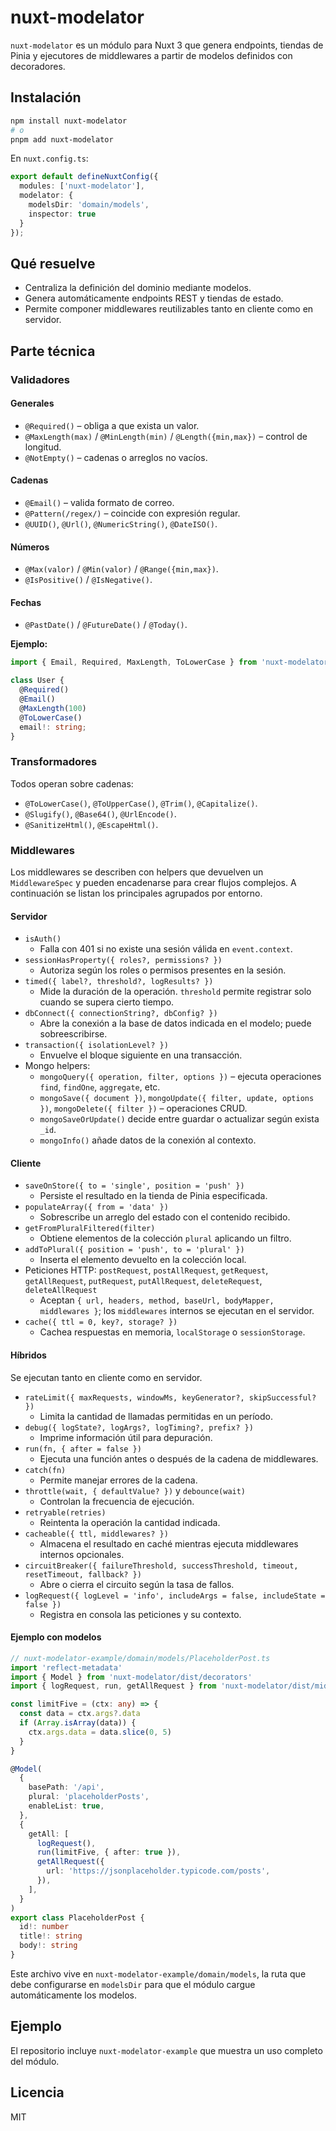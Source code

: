 # nuxt-modelator

`nuxt-modelator` es un módulo para Nuxt 3 que genera endpoints, tiendas de Pinia y ejecutores de middlewares a partir de modelos definidos con decoradores.

## Instalación

```bash
npm install nuxt-modelator
# o
pnpm add nuxt-modelator
```

En `nuxt.config.ts`:

```ts
export default defineNuxtConfig({
  modules: ['nuxt-modelator'],
  modelator: {
    modelsDir: 'domain/models',
    inspector: true
  }
});
```

## Qué resuelve

- Centraliza la definición del dominio mediante modelos.
- Genera automáticamente endpoints REST y tiendas de estado.
- Permite componer middlewares reutilizables tanto en cliente como en servidor.

## Parte técnica

### Validadores

#### Generales
- `@Required()` – obliga a que exista un valor.
- `@MaxLength(max)` / `@MinLength(min)` / `@Length({min,max})` – control de longitud.
- `@NotEmpty()` – cadenas o arreglos no vacíos.

#### Cadenas
- `@Email()` – valida formato de correo.
- `@Pattern(/regex/)` – coincide con expresión regular.
- `@UUID()`, `@Url()`, `@NumericString()`, `@DateISO()`.

#### Números
- `@Max(valor)` / `@Min(valor)` / `@Range({min,max})`.
- `@IsPositive()` / `@IsNegative()`.

#### Fechas
- `@PastDate()` / `@FutureDate()` / `@Today()`.

**Ejemplo:**

```ts
import { Email, Required, MaxLength, ToLowerCase } from 'nuxt-modelator/dist/decorators';

class User {
  @Required()
  @Email()
  @MaxLength(100)
  @ToLowerCase()
  email!: string;
}
```

### Transformadores

Todos operan sobre cadenas:
- `@ToLowerCase()`, `@ToUpperCase()`, `@Trim()`, `@Capitalize()`.
- `@Slugify()`, `@Base64()`, `@UrlEncode()`.
- `@SanitizeHtml()`, `@EscapeHtml()`.

### Middlewares

Los middlewares se describen con helpers que devuelven un `MiddlewareSpec` y pueden encadenarse para crear flujos complejos. A continuación se listan los principales agrupados por entorno.

#### Servidor
- `isAuth()`
  - Falla con 401 si no existe una sesión válida en `event.context`.
- `sessionHasProperty({ roles?, permissions? })`
  - Autoriza según los roles o permisos presentes en la sesión.
- `timed({ label?, threshold?, logResults? })`
  - Mide la duración de la operación. `threshold` permite registrar solo cuando se supera cierto tiempo.
- `dbConnect({ connectionString?, dbConfig? })`
  - Abre la conexión a la base de datos indicada en el modelo; puede sobreescribirse.
- `transaction({ isolationLevel? })`
  - Envuelve el bloque siguiente en una transacción.
- Mongo helpers:
  - `mongoQuery({ operation, filter, options })` – ejecuta operaciones `find`, `findOne`, `aggregate`, etc.
  - `mongoSave({ document })`, `mongoUpdate({ filter, update, options })`, `mongoDelete({ filter })` – operaciones CRUD.
  - `mongoSaveOrUpdate()` decide entre guardar o actualizar según exista `_id`.
  - `mongoInfo()` añade datos de la conexión al contexto.

#### Cliente
- `saveOnStore({ to = 'single', position = 'push' })`
  - Persiste el resultado en la tienda de Pinia especificada.
- `populateArray({ from = 'data' })`
  - Sobrescribe un arreglo del estado con el contenido recibido.
- `getFromPluralFiltered(filter)`
  - Obtiene elementos de la colección `plural` aplicando un filtro.
- `addToPlural({ position = 'push', to = 'plural' })`
  - Inserta el elemento devuelto en la colección local.
- Peticiones HTTP: `postRequest`, `postAllRequest`, `getRequest`, `getAllRequest`, `putRequest`, `putAllRequest`, `deleteRequest`, `deleteAllRequest`
  - Aceptan `{ url, headers, method, baseUrl, bodyMapper, middlewares }`; los `middlewares` internos se ejecutan en el servidor.
- `cache({ ttl = 0, key?, storage? })`
  - Cachea respuestas en memoria, `localStorage` o `sessionStorage`.

#### Híbridos
Se ejecutan tanto en cliente como en servidor.
- `rateLimit({ maxRequests, windowMs, keyGenerator?, skipSuccessful? })`
  - Limita la cantidad de llamadas permitidas en un período.
- `debug({ logState?, logArgs?, logTiming?, prefix? })`
  - Imprime información útil para depuración.
- `run(fn, { after = false })`
  - Ejecuta una función antes o después de la cadena de middlewares.
- `catch(fn)`
  - Permite manejar errores de la cadena.
- `throttle(wait, { defaultValue? })` y `debounce(wait)`
  - Controlan la frecuencia de ejecución.
- `retryable(retries)`
  - Reintenta la operación la cantidad indicada.
- `cacheable({ ttl, middlewares? })`
  - Almacena el resultado en caché mientras ejecuta middlewares internos opcionales.
- `circuitBreaker({ failureThreshold, successThreshold, timeout, resetTimeout, fallback? })`
  - Abre o cierra el circuito según la tasa de fallos.
- `logRequest({ logLevel = 'info', includeArgs = false, includeState = false })`
  - Registra en consola las peticiones y su contexto.

#### Ejemplo con modelos

```ts
// nuxt-modelator-example/domain/models/PlaceholderPost.ts
import 'reflect-metadata'
import { Model } from 'nuxt-modelator/dist/decorators'
import { logRequest, run, getAllRequest } from 'nuxt-modelator/dist/middlewares'

const limitFive = (ctx: any) => {
  const data = ctx.args?.data
  if (Array.isArray(data)) {
    ctx.args.data = data.slice(0, 5)
  }
}

@Model(
  {
    basePath: '/api',
    plural: 'placeholderPosts',
    enableList: true,
  },
  {
    getAll: [
      logRequest(),
      run(limitFive, { after: true }),
      getAllRequest({
        url: 'https://jsonplaceholder.typicode.com/posts',
      }),
    ],
  }
)
export class PlaceholderPost {
  id!: number
  title!: string
  body!: string
}
```

Este archivo vive en `nuxt-modelator-example/domain/models`, la ruta que debe configurarse en `modelsDir` para que el módulo cargue automáticamente los modelos.

## Ejemplo

El repositorio incluye `nuxt-modelator-example` que muestra un uso completo del módulo.

## Licencia

MIT

